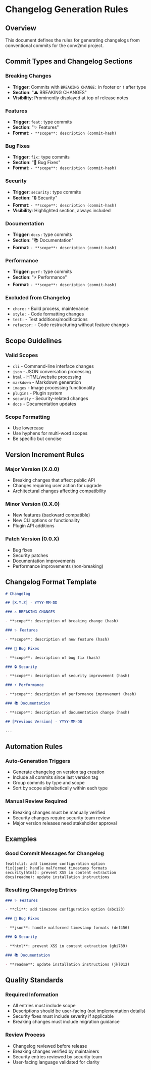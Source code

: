 # Changelog Generation Rules

## Overview

This document defines the rules for generating changelogs from conventional commits for the conv2md project.

## Commit Types and Changelog Sections

### Breaking Changes

- **Trigger**: Commits with `BREAKING CHANGE:` in footer or `!` after type
- **Section**: "⚠️ BREAKING CHANGES"
- **Visibility**: Prominently displayed at top of release notes

### Features

- **Trigger**: `feat:` type commits
- **Section**: "✨ Features"
- **Format**: `- **scope**: description (commit-hash)`

### Bug Fixes

- **Trigger**: `fix:` type commits
- **Section**: "🐛 Bug Fixes"
- **Format**: `- **scope**: description (commit-hash)`

### Security

- **Trigger**: `security:` type commits
- **Section**: "🔒 Security"
- **Format**: `- **scope**: description (commit-hash)`
- **Visibility**: Highlighted section, always included

### Documentation

- **Trigger**: `docs:` type commits
- **Section**: "📚 Documentation"
- **Format**: `- **scope**: description (commit-hash)`

### Performance

- **Trigger**: `perf:` type commits
- **Section**: "⚡ Performance"
- **Format**: `- **scope**: description (commit-hash)`

### Excluded from Changelog

- `chore:` - Build process, maintenance
- `style:` - Code formatting changes
- `test:` - Test additions/modifications
- `refactor:` - Code restructuring without feature changes

## Scope Guidelines

### Valid Scopes

- `cli` - Command-line interface changes
- `json` - JSON conversation processing
- `html` - HTML/website processing
- `markdown` - Markdown generation
- `images` - Image processing functionality
- `plugins` - Plugin system
- `security` - Security-related changes
- `docs` - Documentation updates

### Scope Formatting

- Use lowercase
- Use hyphens for multi-word scopes
- Be specific but concise

## Version Increment Rules

### Major Version (X.0.0)

- Breaking changes that affect public API
- Changes requiring user action for upgrade
- Architectural changes affecting compatibility

### Minor Version (0.X.0)

- New features (backward compatible)
- New CLI options or functionality
- Plugin API additions

### Patch Version (0.0.X)

- Bug fixes
- Security patches
- Documentation improvements
- Performance improvements (non-breaking)

## Changelog Format Template

```markdown
# Changelog

## [X.Y.Z] - YYYY-MM-DD

### ⚠️ BREAKING CHANGES

- **scope**: description of breaking change (hash)

### ✨ Features

- **scope**: description of new feature (hash)

### 🐛 Bug Fixes

- **scope**: description of bug fix (hash)

### 🔒 Security

- **scope**: description of security improvement (hash)

### ⚡ Performance

- **scope**: description of performance improvement (hash)

### 📚 Documentation

- **scope**: description of documentation change (hash)

## [Previous Version] - YYYY-MM-DD

...
```

## Automation Rules

### Auto-Generation Triggers

- Generate changelog on version tag creation
- Include all commits since last version tag
- Group commits by type and scope
- Sort by scope alphabetically within each type

### Manual Review Required

- Breaking changes must be manually verified
- Security changes require security team review
- Major version releases need stakeholder approval

## Examples

### Good Commit Messages for Changelog

```
feat(cli): add timezone configuration option
fix(json): handle malformed timestamp formats
security(html): prevent XSS in content extraction
docs(readme): update installation instructions
```

### Resulting Changelog Entries

```markdown
### ✨ Features

- **cli**: add timezone configuration option (abc123)

### 🐛 Bug Fixes

- **json**: handle malformed timestamp formats (def456)

### 🔒 Security

- **html**: prevent XSS in content extraction (ghi789)

### 📚 Documentation

- **readme**: update installation instructions (jkl012)
```

## Quality Standards

### Required Information

- All entries must include scope
- Descriptions should be user-facing (not implementation details)
- Security fixes must include severity if applicable
- Breaking changes must include migration guidance

### Review Process

- Changelog reviewed before release
- Breaking changes verified by maintainers
- Security entries reviewed by security team
- User-facing language validated for clarity
